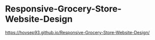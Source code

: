 # Responsive-Grocery-Store-Website-Design
https://hovsep93.github.io/Responsive-Grocery-Store-Website-Design/
